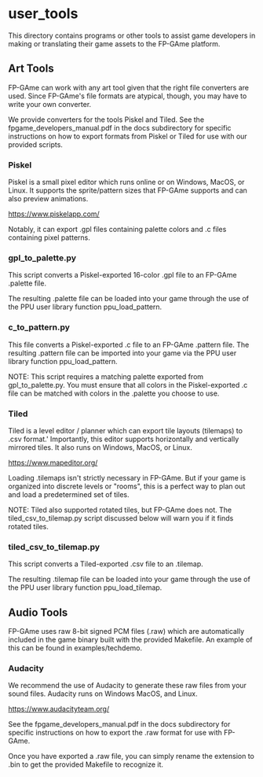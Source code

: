 # user_tools
This directory contains programs or other tools to assist game developers in making or translating
their game assets to the FP-GAme platform.

## Art Tools
FP-GAme can work with any art tool given that the right file converters are used. Since FP-GAme's
file formats are atypical, though, you may have to write your own converter.

We provide converters for the tools Piskel and Tiled. See the fpgame_developers_manual.pdf in the
docs subdirectory for specific instructions on how to export formats from Piskel or Tiled for use
with our provided scripts.

### Piskel
Piskel is a small pixel editor which runs online or on Windows, MacOS, or Linux. It supports the
sprite/pattern sizes that FP-GAme supports and can also preview animations.

https://www.piskelapp.com/

Notably, it can export .gpl files containing palette colors and .c files containing pixel patterns.

### gpl_to_palette.py
This script converts a Piskel-exported 16-color .gpl file to an FP-GAme .palette file.

The resulting .palette file can be loaded into your game through the use of the PPU user library
function ppu_load_pattern.

### c_to_pattern.py
This file converts a Piskel-exported .c file to an FP-GAme .pattern file. The resulting .pattern
file can be imported into your game via the PPU user library function ppu_load_pattern.

NOTE: This script requires a matching palette exported from gpl_to_palette.py. You must ensure that
all colors in the Piskel-exported .c file can be matched with colors in the .palette you choose to
use.

### Tiled
Tiled is a level editor / planner which can export tile layouts (tilemaps) to .csv format.'
Importantly, this editor supports horizontally and vertically mirrored tiles. It also runs on
Windows, MacOS, or Linux.

https://www.mapeditor.org/

Loading .tilemaps isn't strictly necessary in FP-GAme. But if your game is organized into discrete
levels or "rooms", this is a perfect way to plan out and load a predetermined set of tiles.

NOTE: Tiled also supported rotated tiles, but FP-GAme does not. The tiled_csv_to_tilemap.py script
discussed below will warn you if it finds rotated tiles.

### tiled_csv_to_tilemap.py
This script converts a Tiled-exported .csv file to an .tilemap.

The resulting .tilemap file can be loaded into your game through the use of the PPU user library
function ppu_load_tilemap.

## Audio Tools
FP-GAme uses raw 8-bit signed PCM files (.raw) which are automatically included in the game binary
built with the provided Makefile. An example of this can be found in examples/techdemo.

### Audacity
We recommend the use of Audacity to generate these raw files from your sound files. Audacity runs on
Windows MacOS, and Linux.

https://www.audacityteam.org/

See the fpgame_developers_manual.pdf in the docs subdirectory for specific instructions on how to
export the .raw format for use with FP-GAme.

Once you have exported a .raw file, you can simply rename the extension to .bin to get the provided
Makefile to recognize it.